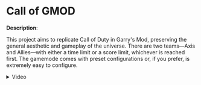 # Call of GMOD

**Description**:

This project aims to replicate Call of Duty in Garry's Mod, preserving the general aesthetic and gameplay of the universe. There are two teams—Axis and Allies—with either a time limit or a score limit, whichever is reached first. The gamemode comes with preset configurations or, if you prefer, is extremely easy to configure.

<details>
  <summary>Video</summary>
  <div style="text-align: center;">
    <video width="560" height="315" controls>
      <source src="https://bleonheart.github.io/assets/videos//COGPreview.mp4" type="video/mp4">
    </video>
  </div>
</details>
